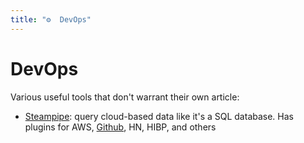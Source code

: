 ```yaml
---
title: "⚙  DevOps"
---
```


# DevOps

Various useful tools that don't warrant their own article:

- [Steampipe](https://steampipe.io/): query cloud-based data like it's a SQL
  database. Has plugins for AWS, [Github](devops/github.md), HN, HIBP, and
  others

